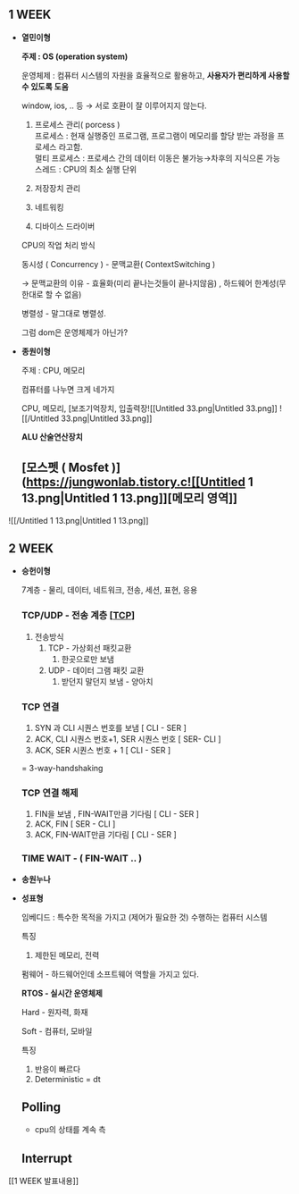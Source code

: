## 1 WEEK

- **열민이형**
    
    **주제 : OS (operation system)**
    
    운영체제 : 컴퓨터 시스템의 자원을 효율적으로 활용하고, **사용자가 편리하게 사용할 수 있도록 도움**
    
    window, ios, .. 등 → 서로 호환이 잘 이루어지지 않는다.
    
      
    
    1. 프로세스 관리( porcess )  
        프로세스 : 현재 실행중인 프로그램, 프로그램이 메모리를 할당 받는 과정을 프로세스 라고함.  
        멀티 프로세스 : 프로세스 간의 데이터 이동은 불가능→차후의 지식으론 가능  
        스레드 : CPU의 최소 실행 단위  
        
    2. 저장장치 관리
    3. 네트워킹
    4. 디바이스 드라이버
    
    CPU의 작업 처리 방식
    
    동시성 ( Concurrency ) - 문맥교환( ContextSwitching )
    
    → 문맥교환의 이유 - 효율화(미리 끝나는것들이 끝나지않음) , 하드웨어 한계성(무한대로 할 수 없음)
    
    병렬성 - 말그대로 병렬성.
    
    그럼 dom은 운영체제가 아닌가?
    
- **종원이형**
    
    주제 : CPU, 메모리
    
    컴퓨터를 나누면 크게 네가지
    
    CPU, 메모리, [보조기억장치, 입출력장![[Untitled 33.png|Untitled 33.png]]    ![[/Untitled 33.png|Untitled 33.png]]
    
    **ALU 산술연산장치**
    
    ## [모스펫 ( Mosfet )](https://jungwonlab.tistory.c![[Untitled 1 13.png|Untitled 1 13.png]][메모리 영역]]

![[/Untitled 1 13.png|Untitled 1 13.png]]

## 2 WEEK

- **승헌이형**
    
    7계층 - 물리, 데이터, 네트워크, 전송, 세션, 표현, 응용
    
    ### TCP/UDP - 전송 계층 [[TCP](http://www.ktword.co.kr/test/view/view.php?m_temp1=1889)]
    
    1. 전송방식
        1. TCP - 가상회선 패킷교환
            1. 한곳으로만 보냄
        2. UDP - 데이터 그램 패킷 교환
            1. 받던지 말던지 보냄 - 양아치
    
      
    
    ### TCP 연결
    
    1. SYN 과 CLI 시퀀스 번호를 보냄 [ CLI - SER ]
    2. ACK, CLI 시퀀스 번호+1, SER 시퀀스 번호 [ SER- CLI ]
    3. ACK, SER 시퀀스 번호 + 1 [ CLI - SER ]
    
    = 3-way-handshaking
    
      
    
    ### TCP 연결 해제
    
    1. FIN을 보냄 , FIN-WAIT만큼 기다림 [ CLI - SER ]
    2. ACK, FIN [ SER - CLI ]
    3. ACK, FIN-WAIT만큼 기다림 [ CLI - SER ]
    
      
    
    ### TIME WAIT - ( FIN-WAIT .. )
    
      
    
- **송원누나**
- **성표형**
    
    임베디드 : 특수한 목적을 가지고 (제어가 필요한 것) 수행하는 컴퓨터 시스템
    
    특징
    
    1. 제한된 메모리, 전력
    
    펌웨어 - 하드웨어인데 소프트웨어 역할을 가지고 있다.
    
      
    
    **RTOS - 실시간 운영체제**
    
    Hard - 원자력, 화재
    
    Soft - 컴퓨터, 모바일
    
    특징
    
    1. 반응이 빠르다
    2. Deterministic = dt
    
      
    
      
    
    ## Polling
    
    - cpu의 상태를 계속 측
    
    ## Interrupt
    
      
      
    

[[1 WEEK 발표내용]]